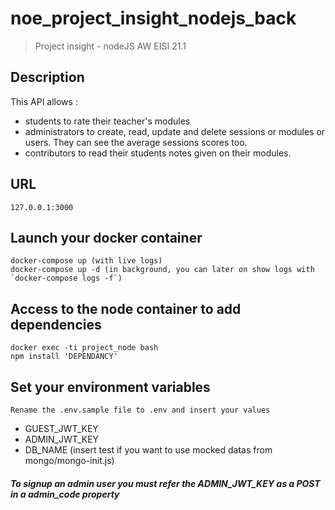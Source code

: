 # noe_project_insight_nodejs_back

> Project insight - nodeJS AW EISI 21.1

## Description

This API allows :
+ students to rate their teacher's modules 
+ administrators to create, read, update and delete sessions or modules or users. They can see the average sessions scores too.
+ contributors to read their students notes given on their modules.

## URL
```
127.0.0.1:3000
```

## Launch your docker container
```
docker-compose up (with live logs)
docker-compose up -d (in background, you can later on show logs with `docker-compose logs -f`)
```

## Access to the node container to add dependencies
```
docker exec -ti project_node bash
npm install 'DEPENDANCY'
```

## Set your environment variables
```
Rename the .env.sample file to .env and insert your values
```
+ GUEST_JWT_KEY
+ ADMIN_JWT_KEY
+ DB_NAME (insert test if you want to use mocked datas from mongo/mongo-init.js)

##### To signup an admin user you must refer the ADMIN_JWT_KEY as a POST in a admin_code property
